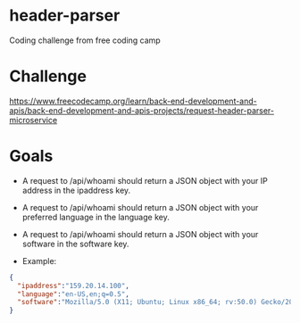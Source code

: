 # header-parser
Coding challenge from free coding camp

# Challenge
https://www.freecodecamp.org/learn/back-end-development-and-apis/back-end-development-and-apis-projects/request-header-parser-microservice

# Goals 

- A request to /api/whoami should return a JSON object with your IP address in the ipaddress key.

- A request to /api/whoami should return a JSON object with your preferred language in the language key.

- A request to /api/whoami should return a JSON object with your software in the software key.

- Example:

```json
{
  "ipaddress":"159.20.14.100",
  "language":"en-US,en;q=0.5",
  "software":"Mozilla/5.0 (X11; Ubuntu; Linux x86_64; rv:50.0) Gecko/20100101 Firefox/50.0"
}
```
